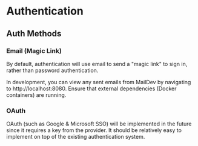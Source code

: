 # Authentication

## Auth Methods

### Email (Magic Link)

By default, authentication will use email to send a "magic link" to sign in, rather than password authentication.

In development, you can view any sent emails from MailDev by navigating to http://localhost:8080. Ensure that external dependencies (Docker containers) are running.

### OAuth

OAuth (such as Google & Microsoft SSO) will be implemented in the future since it requires a key from the provider. It should be relatively easy to implement on top of the existing authentication system.
